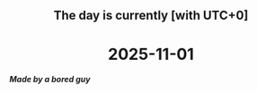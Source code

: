 <h2 align=center>The day is currently [with UTC+0]</h2>
<h1 align=center><!--TIME BEGIN-->2025-11-01<!--TIME END--></h1>
<h5>Made by a bored guy</h5>
